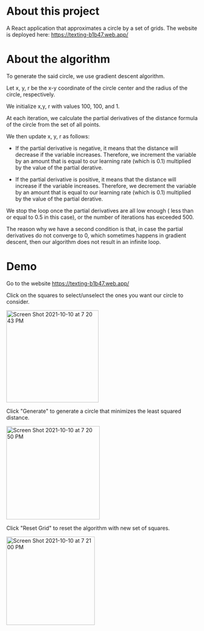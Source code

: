 # About this project

A React application that approximates a circle by a set of grids. The website is deployed here: https://texting-b1b47.web.app/

# About the algorithm 

To generate the said circle, we use gradient descent algorithm. 

Let x, y, r be the x-y coordinate of the circle center and the radius of the circle, respectively. 

We initialize x,y, r with values 100, 100, and 1. 

At each iteration, we calculate the partial derivatives of the distance formula of the circle from the set of all points. 

We then update x, y, r as follows:

- If the partial derivative is negative, it means that the distance will decrease if the variable increases. Therefore, we increment the variable by an amount that is equal to our learning rate (which is 0.1) multiplied by the value of the partial derative.

- If the partial derivative is positive, it means that the distance will increase if the variable increases. Therefore, we decrement the variable by an amount that is equal to our learning rate (which is 0.1) multiplied by the value of the partial derative. 

We stop the loop once the partial derivatives are all low enough ( less than or equal to 0.5 in this case), or the number of iterations has exceeded 500. 

The reason why we have a second condition is that, in case the partial derivatives do not converge to 0, which sometimes happens in gradient descent, then our algorithm does not result in an infinite loop. 



# Demo 
Go to the website https://texting-b1b47.web.app/

Click on the squares to select/unselect the ones you want our circle to consider.

<img width="242" alt="Screen Shot 2021-10-10 at 7 20 43 PM" src="https://user-images.githubusercontent.com/54921286/136716168-4674e539-072e-434d-9477-c052663876bf.png">

Click "Generate" to generate a circle that minimizes the least squared distance. 

<img width="245" alt="Screen Shot 2021-10-10 at 7 20 50 PM" src="https://user-images.githubusercontent.com/54921286/136716132-a53ceb72-8b4f-41f3-b3e7-5b5f0983d40b.png">

Click "Reset Grid" to reset the algorithm with new set of squares.

<img width="232" alt="Screen Shot 2021-10-10 at 7 21 00 PM" src="https://user-images.githubusercontent.com/54921286/136716133-4938cd66-7d84-4c1b-88d4-a43e0feb6a17.png">

